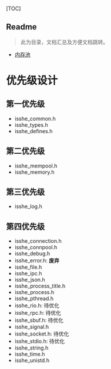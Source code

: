 [TOC]

Readme
---
> 此为目录，文档汇总及方便文档跳转。

* [内存池](./mempool/Readme.md)


# 优先级设计
## 第一优先级
* isshe_common.h
* isshe_types.h
* isshe_defines.h

## 第二优先级
* isshe_mempool.h
* isshe_memory.h

## 第三优先级
* isshe_log.h

## 第四优先级
* isshe_connection.h
* isshe_connpool.h
* isshe_debug.h
* isshe_error.h: **废弃**
* isshe_file.h
* isshe_ipc.h
* isshe_json.h
* isshe_process_title.h
* isshe_process.h
* isshe_pthread.h
* isshe_rio.h: 待优化
* isshe_rpc.h: 待优化
* isshe_sbuf.h: 待优化
* isshe_signal.h
* isshe_socket.h: 待优化
* isshe_stdio.h: 待优化
* isshe_string.h
* isshe_time.h
* isshe_unistd.h